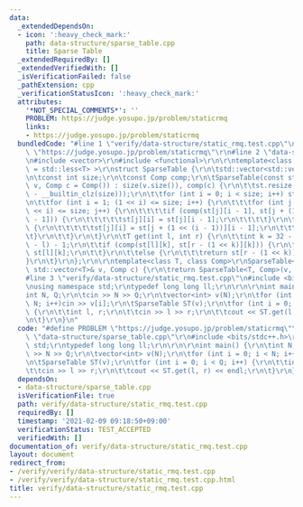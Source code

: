 ```yaml
---
data:
  _extendedDependsOn:
  - icon: ':heavy_check_mark:'
    path: data-structure/sparse_table.cpp
    title: Sparse Table
  _extendedRequiredBy: []
  _extendedVerifiedWith: []
  _isVerificationFailed: false
  _pathExtension: cpp
  _verificationStatusIcon: ':heavy_check_mark:'
  attributes:
    '*NOT_SPECIAL_COMMENTS*': ''
    PROBLEM: https://judge.yosupo.jp/problem/staticrmq
    links:
    - https://judge.yosupo.jp/problem/staticrmq
  bundledCode: "#line 1 \"verify/data-structure/static_rmq.test.cpp\"\n#define PROBLEM\
    \ \"https://judge.yosupo.jp/problem/staticrmq\"\r\n#line 2 \"data-structure/sparse_table.cpp\"\
    \n#include <vector>\r\n#include <functional>\r\n\r\ntemplate<class T, class Comp\
    \ = std::less<T> >\r\nstruct SparseTable {\r\n\tstd::vector<std::vector<T>> st;\r\
    \n\tconst int size;\r\n\tconst Comp comp;\r\n\tSparseTable(const std::vector<T>&\
    \ v, Comp c = Comp()) : size(v.size()), comp(c) {\r\n\t\tst.resize(size, std::vector<T>(32\
    \ - __builtin_clz(size)));\r\n\t\tfor (int i = 0; i < size; i++) st[i][0] = v[i];\r\
    \n\t\tfor (int i = 1; (1 << i) <= size; i++) {\r\n\t\t\tfor (int j = 0; j + (1\
    \ << i) <= size; j++) {\r\n\t\t\t\tif (comp(st[j][i - 1], st[j + (1 << (i - 1))][i\
    \ - 1])) {\r\n\t\t\t\t\tst[j][i] = st[j][i - 1];\r\n\t\t\t\t}\r\n\t\t\t\telse\
    \ {\r\n\t\t\t\t\tst[j][i] = st[j + (1 << (i - 1))][i - 1];\r\n\t\t\t\t}\r\n\t\t\
    \t}\r\n\t\t}\r\n\t}\r\n\tT get(int l, int r) {\r\n\t\tint k = 32 - __builtin_clz(r\
    \ - l) - 1;\r\n\t\tif (comp(st[l][k], st[r - (1 << k)][k])) {\r\n\t\t\treturn\
    \ st[l][k];\r\n\t\t}\r\n\t\telse {\r\n\t\t\treturn st[r - (1 << k)][k];\r\n\t\t\
    }\r\n\t}\r\n};\r\n\r\ntemplate<class T, class Comp>\r\nSparseTable<T, Comp> makeSparseTable(const\
    \ std::vector<T>& v, Comp c) {\r\n\treturn SparseTable<T, Comp>(v, c);\r\n}\r\n\
    #line 3 \"verify/data-structure/static_rmq.test.cpp\"\n#include <bits/stdc++.h>\r\
    \nusing namespace std;\r\ntypedef long long ll;\r\n\r\n\r\nint main() {\r\n\t\
    int N, Q;\r\n\tcin >> N >> Q;\r\n\tvector<int> v(N);\r\n\tfor (int i = 0; i <\
    \ N; i++)cin >> v[i];\r\n\tSparseTable ST(v);\r\n\tfor (int i = 0; i < Q; i++)\
    \ {\r\n\t\tint l, r;\r\n\t\tcin >> l >> r;\r\n\t\tcout << ST.get(l, r) << endl;\r\
    \n\t}\r\n}\n"
  code: "#define PROBLEM \"https://judge.yosupo.jp/problem/staticrmq\"\r\n#include\
    \ \"data-structure/sparse_table.cpp\"\r\n#include <bits/stdc++.h>\r\nusing namespace\
    \ std;\r\ntypedef long long ll;\r\n\r\n\r\nint main() {\r\n\tint N, Q;\r\n\tcin\
    \ >> N >> Q;\r\n\tvector<int> v(N);\r\n\tfor (int i = 0; i < N; i++)cin >> v[i];\r\
    \n\tSparseTable ST(v);\r\n\tfor (int i = 0; i < Q; i++) {\r\n\t\tint l, r;\r\n\
    \t\tcin >> l >> r;\r\n\t\tcout << ST.get(l, r) << endl;\r\n\t}\r\n}"
  dependsOn:
  - data-structure/sparse_table.cpp
  isVerificationFile: true
  path: verify/data-structure/static_rmq.test.cpp
  requiredBy: []
  timestamp: '2021-02-09 09:18:50+09:00'
  verificationStatus: TEST_ACCEPTED
  verifiedWith: []
documentation_of: verify/data-structure/static_rmq.test.cpp
layout: document
redirect_from:
- /verify/verify/data-structure/static_rmq.test.cpp
- /verify/verify/data-structure/static_rmq.test.cpp.html
title: verify/data-structure/static_rmq.test.cpp
---
```

